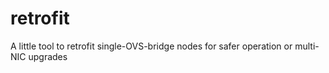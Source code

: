 retrofit
========

A little tool to retrofit single-OVS-bridge nodes for safer operation or multi-NIC upgrades
